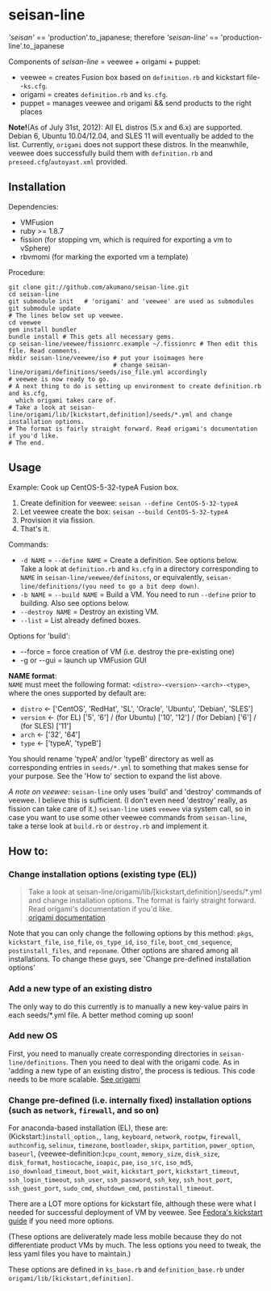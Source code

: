 # seisan-line #
_'seisan'_ == 'production'.to\_japanese; therefore _'seisan-line'_ == 'production-line'.to\_japanese

Components of _seisan-line_ = veewee + origami + puppet:

- veewee = creates Fusion box based on `definition.rb` and kickstart file--`ks.cfg`.
- origami = creates `definition.rb` and `ks.cfg`.
- puppet = manages veewee and origami && send products to the right places

__Note!__(As of July 31st, 2012): All EL distros (5.x and 6.x) are supported. Debian 6, Ubuntu 10.04/12.04, and SLES 11 will eventually be added to the list.
Currently, `origami` does not support these distros. In the meanwhile, veewee does successfully build them with `definition.rb` and `preseed.cfg`/`autoyast.xml` provided.

## Installation ##
Dependencies:

- VMFusion
- ruby >= 1.8.7
- fission (for stopping vm, which is required for exporting a vm to vSphere)
- rbvmomi (for marking the exported vm a template)

Procedure:

    git clone git://github.com/akumano/seisan-line.git
	cd seisan-line
	git submodule init   # 'origami' and 'veewee' are used as submodules
	git submodule update
	# The lines below set up veewee.
	cd veewee
	gem install bundler
	bundle install # This gets all necessary gems.
	cp seisan-line/veewee/fissionrc.example ~/.fissionrc # Then edit this file. Read comments.
	mkdir seisan-line/veewee/iso # put your isoimages here
	                             # change seisan-line/origami/definitions/seeds/iso_file.yml accordingly
	# veewee is now ready to go.
	# A next thing to do is setting up environment to create definition.rb and ks.cfg,
	  which origami takes care of.
	# Take a look at seisan-line/origami/lib/[kickstart,definition]/seeds/*.yml and change installation options.
	# The format is fairly straight forward. Read origami's documentation if you'd like.
	# The end.

## Usage ##

Example: Cook up CentOS-5-32-typeA Fusion box.

1. Create definition for veewee: `seisan --define CentOS-5-32-typeA`
2. Let veewee create the box: `seisan --build CentOS-5-32-typeA`
3. Provision it via fission.
4. That's it.

Commands:

- `-d NAME` = `--define NAME` = Create a definition. See options below.  
Take a look at `definition.rb` and `ks.cfg` in a directory corresponding to `NAME` in
`seisan-line/veewee/definitons`, or equivalently, `seisan-line/definitions/(you need to go a bit deep down)`.
- `-b NAME` = `--build NAME` = Build a VM. You need to run `--define` prior to building.
Also see options below.
- `--destroy NAME` = Destroy an existing VM.
- `--list` = List already defined boxes.

Options for 'build':

- --force = force creation of VM (i.e. destroy the pre-existing one)
- -g or --gui = launch up VMFusion GUI

__NAME format__:  
`NAME` must meet the following format: `<distro>-<version>-<arch>-<type>`, where the ones supported by default are:

- `distro` <- ['CentOS', 'RedHat', 'SL', 'Oracle', 'Ubuntu', 'Debian', 'SLES']
- `version` <- (for EL) ['5', '6'] / (for Ubuntu) ['10', '12'] / (for Debian) ['6'] / (for SLES) ['11']
- `arch` <- ['32', '64']
- `type` <- ['typeA', 'typeB']

You should rename 'typeA' and/or 'typeB' directory as well as corresponding entries in `seeds/*.yml` to something that makes sense for your purpose. See the 'How to' section to expand the list above.

_A note on veewee:_
`seisan-line` only uses 'build' and 'destroy' commands of veewee. I believe this is sufficient. (I don't even need 'destroy' really, as fission can take care of it.) 
`seisan-line` uses `veewee` via system call, so in case you want to use some other veewee commands from `seisan-line`, take a terse look at `build.rb` or `destroy.rb` and implement it.

## How to: ##
### Change installation options (existing type (EL)) ###
>	Take a look at seisan-line/origami/lib/[kickstart,definition]/seeds/*.yml and change installation options.
>	The format is fairly straight forward. Read origami's documentation if you'd like.  
[origami documentation](seisan-line/origami/README.md)

Note that you can only change the following options by this method: `pkgs`, `kickstart_file`, `iso_file`, `os_type_id`, `iso_file`, `boot_cmd_sequence`, `postinstall_files`, and `reponame`.
Other options are shared among all installations.
To change these guys, see 'Change pre-defined installation options'

### Add a new type of an existing distro ###
The only way to do this currently is to manually a new key-value pairs in each seeds/*.yml file. A better method coming up soon!

### Add new OS ###
First, you need to manually create corresponding directories in `seisan-line/definitions`. Then you need to deal with the origami code. As in 'adding a new type of an existing distro', the process is tedious. This code needs to be more scalable.
[See origami](seisan-line/origami/README.md)

### Change pre-defined (i.e. internally fixed) installation options (such as `network`, `firewall`, and so on) ###
For anaconda-based installation (EL), these are:
(Kickstart:)`install_option,`, `lang`, `keyboard`, `network`, `rootpw`, `firewall`, `authconfig`, `selinux`, `timezone`, `bootloader`, `skipx`, `partition`, `power_option`, `baseurl`, (veewee-definition:)`cpu_count`, `memory_size`, `disk_size`, `disk_format`, `hostiocache`, `ioapic`, `pae`, `iso_src`, `iso_md5`, `iso_download_timeout`, `boot_wait`, `kickstart_port`, `kickstart_timeout`, `ssh_login_timeout`, `ssh_user`, `ssh_password`, `ssh_key`, `ssh_host_port`, `ssh_guest_port`, `sudo_cmd`, `shutdown_cmd`, `postinstall_timeout`.

There are a LOT more options for kickstart file, although these were what I needed for successful deployment of VM by veewee. See [Fedora's kickstart guide](http://fedoraproject.org/wiki/Anaconda/Kickstart) if you need more options.

(These options are deliverately made less mobile because they do not differentiate product VMs by much. The less options you need to tweak, the less yaml files you have to maintain.)  

These options are defined in `ks_base.rb` and `definition_base.rb` under `origami/lib/[kickstart,definition]`.

